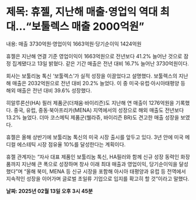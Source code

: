 # **제목: 휴젤, 지난해 매출·영업익 역대 최대…“보툴렉스 매출 2000억원”**

  내용: 매출 3730억원·영업이익 1663억원·당기순이익 1424억원

휴젤은 지난해 연결 기준 영업이익이 1663억원으로 전년보다 41.2% 늘어난 것으로 잠정 집계됐다고 13일 밝혔다. 같은 기간 매출은 전년 대비 16.7% 늘어난 3730억원이다.

회사는 보툴리눔 톡신 ‘보툴렉스’가 실적 성장을 이끌었다고 설명했다. 보툴렉스의 지난해 매출은 2032억원으로 전년 대비 20.2% 늘었다. 이 중 미국·유럽·아시아태평양 등 해외 매출은 전년 대비 39.6% 성장했다.

히알루론산(HA) 필러 제품군(더채움·바이리즌)도 지난해 연 매출이 1276억원을 기록했다. 중국, 유럽, 중동·북아프리카(MENA) 지역에서의 성장으로 해외 매출도 전년보다 13.2% 늘었다. 더마 코스메틱 제품군(웰라쥬, 바이리즌 BR)도 견고한 매출 성장을 보였다.

휴젤은 올해 상반기에 보툴리눔 톡신의 미국 시장 출시를 앞두고 있다. 3년 안에 미국 메디컬 에스테틱 시장 점유율 10%를 달성한다는 계획이다.

휴젤 관계자는 “자사 대표 제품인 보툴리눔 톡신, HA필러와 함께 신규 성장 동력인 화장품까지 지난해 큰 폭으로 성장하며 창사 이래 최대 매출과 영업이익, 당기순이익을 달성했다”며 “올해 북미, MENA 등 신규 시장을 포함해 아시아 태평양과 유럽 등 전역에서 지속적인 성장을 이어가며 글로벌 초일류 기업으로 입지를 확고히 할 것”이라고 말했다.

  **날짜: 2025년 02월 13일 오후 3시 45분**
